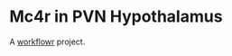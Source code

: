 # Mc4r in PVN Hypothalamus

A [workflowr][] project.

[workflowr]: https://github.com/jdblischak/workflowr
